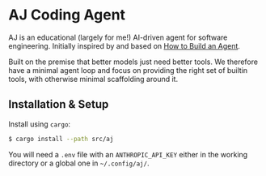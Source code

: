 # AJ Coding Agent

AJ is an educational (largely for me!) AI-driven agent for software
engineering. Initially inspired by and based on [How to Build an
Agent](https://ampcode.com/how-to-build-an-agent).

Built on the premise that better models just need better tools. We therefore
have a minimal agent loop and focus on providing the right set of builtin
tools, with otherwise minimal scaffolding around it.

## Installation & Setup

Install using `cargo`:

```bash
$ cargo install --path src/aj
```

You will need a `.env` file with an `ANTHROPIC_API_KEY` either in the working
directory or a global one in `~/.config/aj/`.
